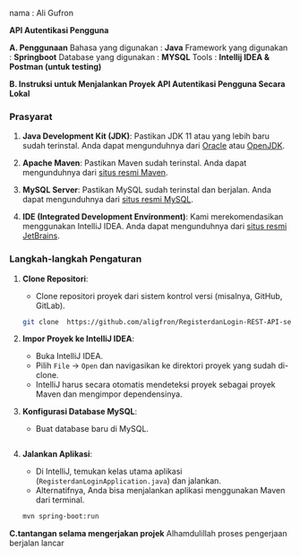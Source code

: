 nama : Ali Gufron

**API Autentikasi Pengguna**


**A. Penggunaan**
   Bahasa yang digunakan : **Java**
   Framework yang digunakan : **Springboot**
   Database yang digunakan : **MYSQL**
   Tools : **Intellij IDEA & Postman (untuk testing)**
   

**B. Instruksi untuk Menjalankan Proyek API Autentikasi Pengguna Secara Lokal**
### Prasyarat

1. **Java Development Kit (JDK)**: Pastikan JDK 11 atau yang lebih baru sudah terinstal. Anda dapat mengunduhnya dari [Oracle](https://www.oracle.com/java/technologies/javase-downloads.html) atau [OpenJDK](https://openjdk.java.net/install/).

2. **Apache Maven**: Pastikan Maven sudah terinstal. Anda dapat mengunduhnya dari [situs resmi Maven](https://maven.apache.org/download.cgi).

3. **MySQL Server**: Pastikan MySQL sudah terinstal dan berjalan. Anda dapat mengunduhnya dari [situs resmi MySQL](https://dev.mysql.com/downloads/mysql/).

4. **IDE (Integrated Development Environment)**: Kami merekomendasikan menggunakan IntelliJ IDEA. Anda dapat mengunduhnya dari [situs resmi JetBrains](https://www.jetbrains.com/idea/download/).

### Langkah-langkah Pengaturan

1. **Clone Repositori**:
   - Clone repositori proyek dari sistem kontrol versi (misalnya, GitHub, GitLab).
   ```bash
   git clone  https://github.com/aligfron/RegisterdanLogin-REST-API-sederhana-.git
   ```

2. **Impor Proyek ke IntelliJ IDEA**:
   - Buka IntelliJ IDEA.
   - Pilih `File` -> `Open` dan navigasikan ke direktori proyek yang sudah di-clone.
   - IntelliJ harus secara otomatis mendeteksi proyek sebagai proyek Maven dan mengimpor dependensinya.

3. **Konfigurasi Database MySQL**:
   - Buat database baru di MySQL.
   ```jalankan file database.sql untuk konfigurasi database
   ```

4. **Jalankan Aplikasi**:
   - Di IntelliJ, temukan kelas utama aplikasi (`RegisterdanLoginApplication.java`) dan jalankan.
   - Alternatifnya, Anda bisa menjalankan aplikasi menggunakan Maven dari terminal.
   ```bash
   mvn spring-boot:run
   ```
**C.tantangan selama mengerjakan projek**
Alhamdulillah proses pengerjaan berjalan lancar
